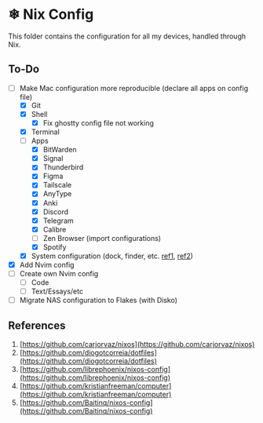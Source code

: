 # ❄ Nix Config

This folder contains the configuration for all my devices, handled through Nix.

## To-Do

- [ ] Make Mac configuration more reproducible (declare all apps on config file)
    - [x] Git
    - [x] Shell
        - [x] Fix ghostty config file not working
    - [x] Terminal
    - [ ] Apps
        - [x] BitWarden
        - [x] Signal
        - [x] Thunderbird
        - [x] Figma
        - [x] Tailscale
        - [x] AnyType
        - [x] Anki
        - [x] Discord
        - [x] Telegram
        - [x] Calibre
        - [ ] Zen Browser (import configurations)
        - [x] Spotify
    - [x] System configuration (dock, finder, etc. [ref1](https://kristianfreeman.com/my-starter-macos-nix-config), [ref2](https://github.com/kristianfreeman/computer/blob/main/hosts/gandalf/configuration.nix))
- [X] Add Nvim config
- [ ] Create own Nvim config
    - [ ] Code
    - [ ] Text/Essays/etc
- [ ] Migrate NAS configuration to Flakes (with Disko)

## References

1. [https://github.com/carjorvaz/nixos](https://github.com/carjorvaz/nixos)
2. [https://github.com/diogotcorreia/dotfiles](https://github.com/diogotcorreia/dotfiles)
3. [https://github.com/librephoenix/nixos-config](https://github.com/librephoenix/nixos-config)
4. [https://github.com/kristianfreeman/computer](https://github.com/kristianfreeman/computer)
5. [https://github.com/Baitinq/nixos-config](https://github.com/Baitinq/nixos-config)

